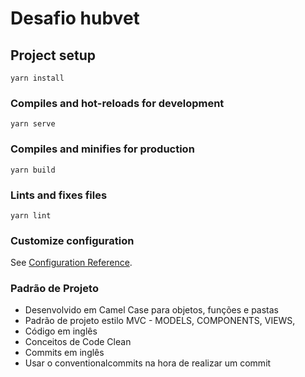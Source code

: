 # Desafio hubvet 

## Project setup
```
yarn install
```

### Compiles and hot-reloads for development
```
yarn serve
```

### Compiles and minifies for production
```
yarn build
```

### Lints and fixes files
```
yarn lint
```

### Customize configuration
See [Configuration Reference](https://cli.vuejs.org/config/).


### Padrão de Projeto

- Desenvolvido em Camel Case para objetos, funções e pastas
- Padrão de projeto estilo MVC - MODELS, COMPONENTS, VIEWS, 
- Código em inglês
- Conceitos de Code Clean 
- Commits em inglês
- Usar o conventionalcommits na hora de realizar um commit
